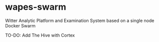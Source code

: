 # wapes-swarm
Witter Analytic Platform and Examination System based on a single node Docker Swarm

TO-DO:
Add The Hive with Cortex
